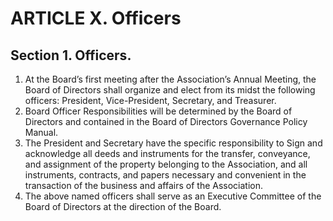 # ARTICLE X. Officers

## Section 1. Officers.

1. At the Board’s first meeting after the Association’s Annual Meeting, the Board of Directors shall organize and elect from its midst the following officers: President, Vice-President, Secretary, and Treasurer.
2. Board Officer Responsibilities will be determined by the Board of Directors and contained in the Board of Directors Governance Policy Manual.
3. The President and Secretary have the specific responsibility to Sign and acknowledge all deeds and instruments for the transfer, conveyance, and assignment of the property belonging to the Association, and all instruments, contracts, and papers necessary and convenient in the transaction of the business and affairs of the Association.
4. The above named officers shall serve as an Executive Committee of the Board of Directors at the direction of the Board. 
